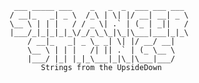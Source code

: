                     ___ _____ ___    _   _  _  ___ ___ ___
                   / __|_   _| _ \  /_\ | \| |/ __| __| _ \
                   \__ \ | | |   / / _ \| .` | (_ | _||   /
                   |___/_|_|_|_|_\/_/_\_\_|\_|\___|___|_|_\
                       / __|_   _| _ \_ _| \| |/ __/ __|     
                       \__ \ | | |   /| || .` | (_ \__ \     
                       |___/ |_| |_|_\___|_|\_|\___|___/
                          Strings from the UpsideDown     
